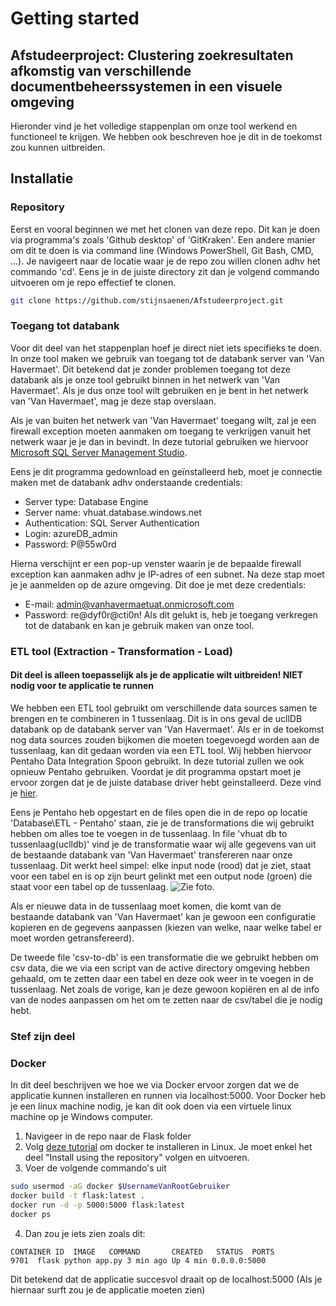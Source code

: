 # Getting started
## Afstudeerproject: Clustering zoekresultaten afkomstig van verschillende documentbeheerssystemen in een visuele omgeving
Hieronder vind je het volledige stappenplan om onze tool werkend en functioneel te krijgen. We hebben ook beschreven hoe je dit in de toekomst zou kunnen uitbreiden.

## Installatie
### Repository
Eerst en vooral beginnen we met het clonen van deze repo. Dit kan je doen via programma's zoals 'Github desktop' of 'GitKraken'.
Een andere manier om dit te doen is via command line (Windows PowerShell, Git Bash, CMD, ...). Je navigeert naar de locatie waar je de repo zou willen clonen adhv het commando 'cd'. Eens je in de juiste directory zit dan je volgend commando uitvoeren om je repo effectief te clonen.

```bash
git clone https://github.com/stijnsaenen/Afstudeerproject.git
```

### Toegang tot databank
Voor dit deel van het stappenplan hoef je direct niet iets specifieks te doen. In onze tool maken we gebruik van toegang tot de databank server van 'Van Havermaet'. Dit betekend dat je zonder problemen toegang tot deze databank als je onze tool gebruikt binnen in het netwerk van 'Van Havermaet'. Als je dus onze tool wilt gebruiken en je bent in het netwerk van 'Van Havermaet', mag je deze stap overslaan. 

Als je van buiten het netwerk van 'Van Havermaet' toegang wilt, zal je een firewall exception moeten aanmaken om toegang te verkrijgen vanuit het netwerk waar je je dan in bevindt. In deze tutorial gebruiken we hiervoor [Microsoft SQL Server Management Studio](https://docs.microsoft.com/en-us/sql/ssms/download-sql-server-management-studio-ssms?view=sql-server-ver15).

Eens je dit programma gedownload en geïnstalleerd heb, moet je connectie maken met de databank adhv onderstaande credentials:
- Server type: Database Engine
- Server name: vhuat.database.windows.net
- Authentication: SQL Server Authentication
- Login: azureDB_admin
- Password: P@55w0rd

Hierna verschijnt er een pop-up venster waarin je de bepaalde firewall exception kan aanmaken adhv je IP-adres of een subnet. Na deze stap moet je je aanmelden op de azure omgeving. Dit doe je met deze credentials: 
- E-mail: admin@vanhavermaetuat.onmicrosoft.com
- Password: re@dyf0r@cti0n!
Als dit gelukt is, heb je toegang verkregen tot de databank en kan je gebruik maken van onze tool.

### ETL tool (Extraction - Transformation - Load)
#### Dit deel is alleen toepasselijk als je de applicatie wilt uitbreiden! NIET nodig voor te applicatie te runnen
We hebben een ETL tool gebruikt om verschillende data sources samen te brengen en te combineren in 1 tussenlaag. Dit is in ons geval de ucllDB databank op de databank server van 'Van Havermaet'. Als er in de toekomst nog data sources zouden bijkomen die moeten toegevoegd worden aan de tussenlaag, kan dit gedaan worden via een ETL tool. Wij hebben hiervoor Pentaho Data Integration Spoon gebruikt.
In deze tutorial zullen we ook opnieuw Pentaho gebruiken. Voordat je dit programma opstart moet je ervoor zorgen dat je de juiste database driver hebt geinstalleerd. Deze vind je [hier](https://docs.microsoft.com/en-us/sql/connect/jdbc/microsoft-jdbc-driver-for-sql-server?view=sql-server-ver15).

Eens je Pentaho heb opgestart en de files open die in de repo op locatie 'Database\ETL - Pentaho' staan, zie je de transformations die wij gebruikt hebben om alles toe te voegen in de tussenlaag. In file 'vhuat db to tussenlaag(uclldb)' vind je de transformatie waar wij alle gegevens van uit de bestaande databank van 'Van Havermaet' transfereren naar onze tussenlaag. Dit werkt heel simpel: elke input node (rood) dat je ziet, staat voor een tabel en is op zijn beurt gelinkt met een output node (groen) die staat voor een tabel op de tussenlaag.
![Zie foto](https://github.com/stijnsaenen/Afstudeerproject/tree/master/ReadMe_img/ETL.png).

Als er nieuwe data in de tussenlaag moet komen, die komt van de bestaande databank van 'Van Havermaet' kan je gewoon een configuratie kopieren en de gegevens aanpassen (kiezen van welke, naar welke tabel er moet worden getransfereerd). 

De tweede file 'csv-to-db' is een transformatie die we gebruikt hebben om csv data, die we via een script van de active directory omgeving hebben gehaald, om te zetten daar een tabel en deze ook weer in te voegen in de tussenlaag. Net zoals de vorige, kan je deze gewoon kopiëren en al de info van de nodes aanpassen om het om te zetten naar de csv/tabel die je nodig hebt.

### Stef zijn deel


### Docker
In dit deel beschrijven we hoe we via Docker ervoor zorgen dat we de applicatie kunnen installeren en runnen via localhost:5000. Voor Docker heb je een linux machine nodig, je kan dit ook doen via een virtuele linux machine op je Windows computer. 
1. Navigeer in de repo naar de Flask folder
2. Volg [deze tutorial](https://docs.docker.com/install/linux/docker-ce/ubuntu/#install-using-the-repository) om docker te installeren in Linux. Je moet enkel het deel "Install using the repository" volgen en uitvoeren.
3. Voer de volgende commando's uit
```bash
sudo usermod -aG docker $UsernameVanRootGebruiker
docker build -t flask:latest .
docker run -d -p 5000:5000 flask:latest
docker ps
```
4. Dan zou je iets zien zoals dit:
```
CONTAINER ID  IMAGE   COMMAND       CREATED   STATUS  PORTS
9701  flask python app.py 3 min ago Up 4 min 0.0.0.0:5000
```
Dit betekend dat de applicatie succesvol draait op de localhost:5000 (Als je hiernaar surft zou je de applicatie moeten zien)
